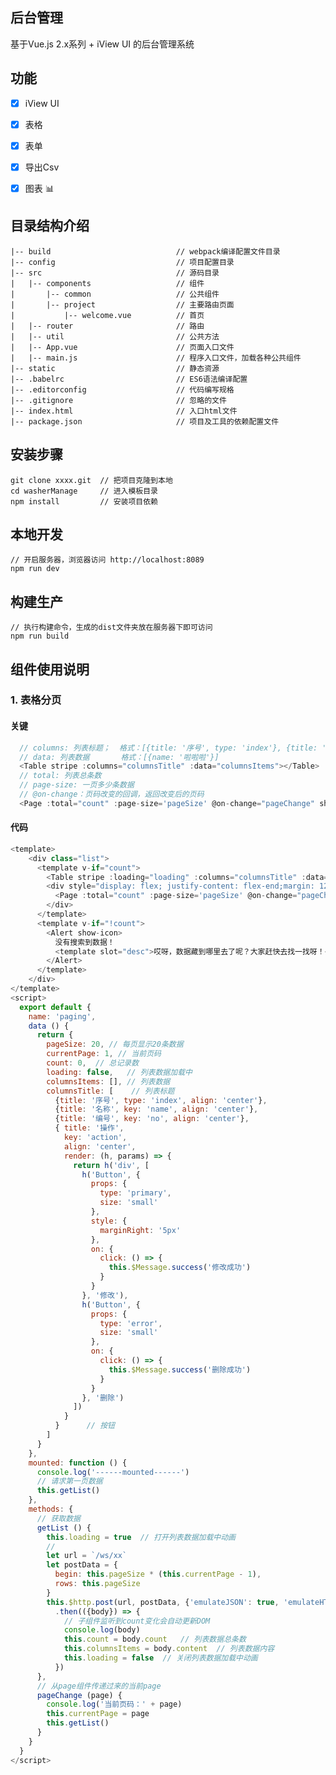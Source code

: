 
## 后台管理 ##
基于Vue.js 2.x系列 + iView UI 的后台管理系统

## 功能 ##
- [x] iView UI
- [x] 表格
- [x] 表单
- [x] 导出Csv
- [x] 图表 :bar_chart:


## 目录结构介绍 ##

	|-- build                            // webpack编译配置文件目录
	|-- config                           // 项目配置目录
	|-- src                              // 源码目录
	|   |-- components                   // 组件
	|       |-- common                   // 公共组件
	|       |-- project                  // 主要路由页面
	|           |-- welcome.vue          // 首页
	|   |-- router                       // 路由
	|   |-- util                         // 公共方法 
	|   |-- App.vue                      // 页面入口文件
	|   |-- main.js                      // 程序入口文件，加载各种公共组件
	|-- static                           // 静态资源
	|-- .babelrc                         // ES6语法编译配置
	|-- .editorconfig                    // 代码编写规格
	|-- .gitignore                       // 忽略的文件
	|-- index.html                       // 入口html文件
	|-- package.json                     // 项目及工具的依赖配置文件


## 安装步骤 ##

	git clone xxxx.git  // 把项目克隆到本地
	cd washerManage     // 进入模板目录
	npm install         // 安装项目依赖

## 本地开发 ##

	// 开启服务器，浏览器访问 http://localhost:8089
	npm run dev

## 构建生产 ##

	// 执行构建命令，生成的dist文件夹放在服务器下即可访问
	npm run build

## 组件使用说明 ##

### 1. 表格分页 ###
#### 关键 ####
```JavaScript
  // columns: 列表标题；  格式：[{title: '序号', type: 'index'}, {title: '名称', key: 'name'}]
  // data: 列表数据       格式：[{name: '啦啦啦'}]
  <Table stripe :columns="columnsTitle" :data="columnsItems"></Table>
  // total: 列表总条数
  // page-size: 一页多少条数据
  // @on-change：页码改变的回调，返回改变后的页码
  <Page :total="count" :page-size='pageSize' @on-change="pageChange" show-total show-elevator></Page>
```
#### 代码 ####
```JavaScript
<template>
    <div class="list">
      <template v-if="count">
        <Table stripe :loading="loading" :columns="columnsTitle" :data="columnsItems"></Table>
        <div style="display: flex; justify-content: flex-end;margin: 12px 0;">
          <Page :total="count" :page-size='pageSize' @on-change="pageChange" show-total show-elevator></Page>
        </div>
      </template>
      <template v-if="!count">
        <Alert show-icon>
          没有搜索到数据！
          <template slot="desc">哎呀，数据藏到哪里去了呢？大家赶快去找一找呀！</template>
        </Alert>
      </template>
    </div>
</template>
<script>
  export default {
    name: 'paging',
    data () {
      return {
        pageSize: 20, // 每页显示20条数据
        currentPage: 1, // 当前页码
        count: 0,  // 总记录数
        loading: false,   // 列表数据加载中
        columnsItems: [], // 列表数据
        columnsTitle: [    // 列表标题
          {title: '序号', type: 'index', align: 'center'},
          {title: '名称', key: 'name', align: 'center'},
          {title: '编号', key: 'no', align: 'center'},
          { title: '操作',
            key: 'action',
            align: 'center',
            render: (h, params) => {
              return h('div', [
                h('Button', {
                  props: {
                    type: 'primary',
                    size: 'small'
                  },
                  style: {
                    marginRight: '5px'
                  },
                  on: {
                    click: () => {
                      this.$Message.success('修改成功')
                    }
                  }
                }, '修改'),
                h('Button', {
                  props: {
                    type: 'error',
                    size: 'small'
                  },
                  on: {
                    click: () => {
                      this.$Message.success('删除成功')
                    }
                  }
                }, '删除')
              ])
            }
          }      // 按钮
        ]
      }
    },
    mounted: function () {
      console.log('------mounted------')
      // 请求第一页数据
      this.getList()
    },
    methods: {
      // 获取数据
      getList () {
        this.loading = true  // 打开列表数据加载中动画
        //
        let url = `/ws/xx`
        let postData = {
          begin: this.pageSize * (this.currentPage - 1),
          rows: this.pageSize
        }
        this.$http.post(url, postData, {'emulateJSON': true, 'emulateHTTP': true})
          .then(({body}) => {
            // 子组件监听到count变化会自动更新DOM
            console.log(body)
            this.count = body.count   // 列表数据总条数
            this.columnsItems = body.content  // 列表数据内容
            this.loading = false  // 关闭列表数据加载中动画
          })
      },
      // 从page组件传递过来的当前page
      pageChange (page) {
        console.log('当前页码：' + page)
        this.currentPage = page
        this.getList()
      }
    }
  }
</script>
```

